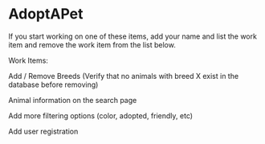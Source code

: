 # AdoptAPet

If you start working on one of these items, add your name and list the work item and remove the work item from the list below.

Work Items:

Add / Remove Breeds (Verify that no animals with breed X exist in the database before removing)

Animal information on the search page

Add more filtering options (color, adopted, friendly, etc)

Add user registration

